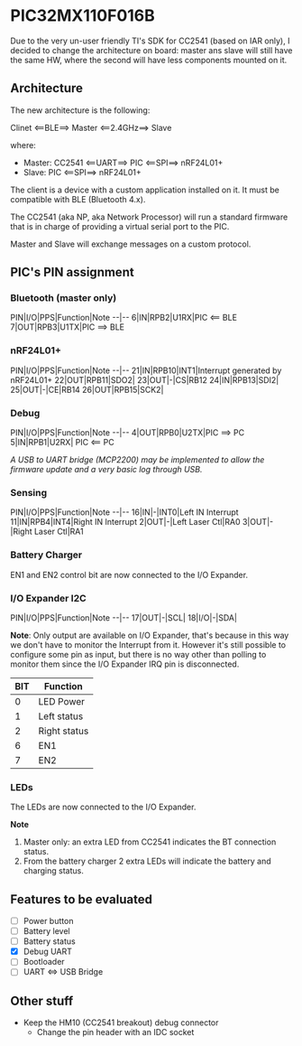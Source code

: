 # **PIC32MX110F016B**

Due to the very un-user friendly TI's SDK for CC2541 (based on IAR only), I decided to change the architecture on board: master ans slave will still have the same HW, where the second will have less components mounted on it.

## Architecture
The new architecture is the following:

Clinet <==BLE==> Master <==2.4GHz==> Slave

where:
- Master: CC2541 <==UART==> PIC <==SPI==> nRF24L01+
- Slave:  PIC <==SPI==> nRF24L01+

The client is a device with a custom application installed on it. It must be compatible with BLE (Bluetooth 4.x).

The CC2541 (aka NP, aka Network Processor) will run a standard firmware that is in charge of providing a virtual serial port to the PIC.

Master and Slave will exchange messages on a custom protocol.

## PIC's PIN assignment

### Bluetooth (master only)

PIN|I/O|PPS|Function|Note
--|--
6|IN|RPB2|U1RX|PIC <== BLE
7|OUT|RPB3|U1TX|PIC ==> BLE

### nRF24L01+

PIN|I/O|PPS|Function|Note
--|--
21|IN|RPB10|INT1|Interrupt generated by nRF24L01+
22|OUT|RPB11|SDO2|
23|OUT|-|CS|RB12
24|IN|RPB13|SDI2|
25|OUT|-|CE|RB14
26|OUT|RPB15|SCK2|

### Debug

PIN|I/O|PPS|Function|Note
--|--
4|OUT|RPB0|U2TX|PIC ==> PC
5|IN|RPB1|U2RX| PIC <== PC

_A USB to UART bridge (MCP2200) may be implemented to allow the firmware update and a very basic log through USB._

### Sensing

PIN|I/O|PPS|Function|Note
--|--
16|IN|-|INT0|Left IN Interrupt
11|IN|RPB4|INT4|Right IN Interrupt
2|OUT|-|Left Laser Ctl|RA0
3|OUT|-|Right Laser Ctl|RA1

### Battery Charger

EN1 and EN2 control bit are now connected to the I/O Expander.

### I/O Expander I2C

PIN|I/O|PPS|Function|Note
--|--
17|OUT|-|SCL|
18|I/O|-|SDA|

**Note**: Only output are available on I/O Expander, that's because in this way we don't have to monitor the Interrupt from it. However it's still possible to configure some pin as input, but there is no way other than polling to monitor them since the I/O Expander IRQ pin is disconnected.

BIT|Function
--|--
0|LED Power
1|Left status
2|Right status
6|EN1
7|EN2

### LEDs

The LEDs are now connected to the I/O Expander.

**Note**
1. Master only: an extra LED from CC2541 indicates the BT connection status.
2. From the battery charger 2 extra LEDs will indicate the battery and charging status.

## Features to be evaluated

- [ ] Power button
- [ ] Battery level
- [ ] Battery status
- [x] Debug UART
- [ ] Bootloader
- [ ] UART <=> USB Bridge

## Other stuff

- Keep the HM10 (CC2541 breakout) debug connector
  - Change the pin header with an IDC socket

